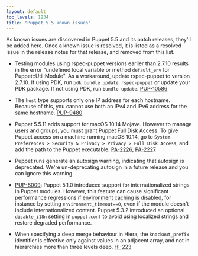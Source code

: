 ```yaml
---
layout: default
toc_levels: 1234
title: "Puppet 5.5 known issues"
---
```


As known issues are discovered in Puppet 5.5 and its patch releases, they'll be added here. Once a known issue is resolved, it is listed as a resolved issue in the release notes for that release, and removed from this list.

- Testing modules using rspec-puppet versions earlier than 2.7.10 results in the error "undefined local variable or method `default_env` for Puppet::Util:Module". As a workaround, update rspec-puppet to version 2.7.10. If using PDK, run `pdk bundle update rspec-puppet` or update your PDK package. If not using PDK, run `bundle update`. [PUP-10586](https://tickets.puppetlabs.com/browse/PUP-10586)

- The `host` type supports only one IP address for each hostname. Because of this, you cannot use both an IPv4 and IPv6 address for the same hostname. [PUP-9480](https://tickets.puppetlabs.com/browse/PUP-9480)

- Puppet 5.5.11 adds support for macOS 10.14 Mojave. However to manage users and groups, you must grant Puppet Full Disk Access. To give Puppet access on a machine running macOS 10.14, go to `System Preferences > Security & Privacy > Privacy > Full Disk Access`, and add the path to the Puppet executable. [PA-2226](https://tickets.puppetlabs.com/browse/PA-2226), [PA-2227](https://tickets.puppetlabs.com/browse/PA-2227)

- Puppet runs generate an autosign warning, indicating that autosign is deprecated. We're un-deprecating autosign in a future release and you can ignore this warning.

- [PUP-8009](https://tickets.puppetlabs.com/browse/PUP-8009): Puppet 5.1.0 introduced support for internationalized strings in Puppet modules. However, this feature can cause significant performance regressions if [environment caching](./environments_creating.markdown#environment_timeout) is disabled, for instance by setting `environment_timeout==0`, even if the module doesn't include internationalized content. Puppet 5.3.2 introduced an optional `disable_i18n` setting in `puppet.conf` to avoid using localized strings and restore degraded performance.

- When specifying a deep merge behaviour in Hiera, the `knockout_prefix` identifier is effective only against values in an adjacent array, and not in hierarchies more than three levels deep. [HI-223](https://tickets.puppetlabs.com/browse/HI-223)
